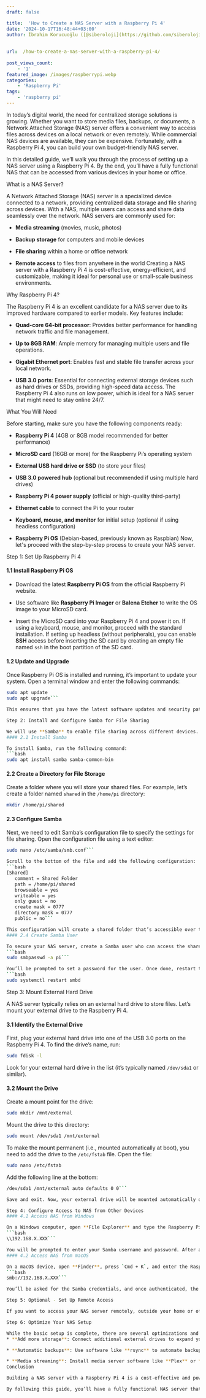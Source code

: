 ```yaml
---
draft: false

title:  'How to Create a NAS Server with a Raspberry Pi 4'
date: '2024-10-17T16:48:44+03:00'
author: İbrahim Korucuoğlu ([@siberoloji](https://github.com/siberoloji))
 
 
url:  /how-to-create-a-nas-server-with-a-raspberry-pi-4/
 
post_views_count:
    - '1'
featured_image: /images/raspberrypi.webp
categories:
    - 'Raspberry Pi'
tags:
    - 'raspberry pi'
---
```

In today’s digital world, the need for centralized storage solutions is growing. Whether you want to store media files, backups, or documents, a Network Attached Storage (NAS) server offers a convenient way to access files across devices on a local network or even remotely. While commercial NAS devices are available, they can be expensive. Fortunately, with a Raspberry Pi 4, you can build your own budget-friendly NAS server.

In this detailed guide, we’ll walk you through the process of setting up a NAS server using a Raspberry Pi 4. By the end, you’ll have a fully functional NAS that can be accessed from various devices in your home or office.

What is a NAS Server?

A Network Attached Storage (NAS) server is a specialized device connected to a network, providing centralized data storage and file sharing across devices. With a NAS, multiple users can access and share data seamlessly over the network. NAS servers are commonly used for:
* **Media streaming** (movies, music, photos)

* **Backup storage** for computers and mobile devices

* **File sharing** within a home or office network

* **Remote access** to files from anywhere in the world
Creating a NAS server with a Raspberry Pi 4 is cost-effective, energy-efficient, and customizable, making it ideal for personal use or small-scale business environments.

Why Raspberry Pi 4?

The Raspberry Pi 4 is an excellent candidate for a NAS server due to its improved hardware compared to earlier models. Key features include:
* **Quad-core 64-bit processor**: Provides better performance for handling network traffic and file management.

* **Up to 8GB RAM**: Ample memory for managing multiple users and file operations.

* **Gigabit Ethernet port**: Enables fast and stable file transfer across your local network.

* **USB 3.0 ports**: Essential for connecting external storage devices such as hard drives or SSDs, providing high-speed data access.
The Raspberry Pi 4 also runs on low power, which is ideal for a NAS server that might need to stay online 24/7.

What You Will Need

Before starting, make sure you have the following components ready:
* **Raspberry Pi 4** (4GB or 8GB model recommended for better performance)

* **MicroSD card** (16GB or more) for the Raspberry Pi’s operating system

* **External USB hard drive or SSD** (to store your files)

* **USB 3.0 powered hub** (optional but recommended if using multiple hard drives)

* **Raspberry Pi 4 power supply** (official or high-quality third-party)

* **Ethernet cable** to connect the Pi to your router

* **Keyboard, mouse, and monitor** for initial setup (optional if using headless configuration)

* **Raspberry Pi OS** (Debian-based, previously known as Raspbian)
Now, let's proceed with the step-by-step process to create your NAS server.

Step 1: Set Up Raspberry Pi 4
#### 1.1 Install Raspberry Pi OS
* Download the latest **Raspberry Pi OS** from the official Raspberry Pi website.

* Use software like **Raspberry Pi Imager** or **Balena Etcher** to write the OS image to your MicroSD card.

* Insert the MicroSD card into your Raspberry Pi 4 and power it on. If using a keyboard, mouse, and monitor, proceed with the standard installation. If setting up headless (without peripherals), you can enable **SSH** access before inserting the SD card by creating an empty file named `ssh` in the boot partition of the SD card.

#### 1.2 Update and Upgrade

Once Raspberry Pi OS is installed and running, it’s important to update your system. Open a terminal window and enter the following commands:
```bash
sudo apt update
sudo apt upgrade```

This ensures that you have the latest software updates and security patches.

Step 2: Install and Configure Samba for File Sharing

We will use **Samba** to enable file sharing across different devices. Samba is a popular software suite that allows file and print sharing between Linux and Windows devices.
#### 2.1 Install Samba

To install Samba, run the following command:
```bash
sudo apt install samba samba-common-bin
```
#### 2.2 Create a Directory for File Storage

Create a folder where you will store your shared files. For example, let’s create a folder named `shared` in the `/home/pi` directory:
```bash
mkdir /home/pi/shared
```
#### 2.3 Configure Samba

Next, we need to edit Samba’s configuration file to specify the settings for file sharing. Open the configuration file using a text editor:
```bash
sudo nano /etc/samba/smb.conf```

Scroll to the bottom of the file and add the following configuration:
```bash
[Shared]
   comment = Shared Folder
   path = /home/pi/shared
   browseable = yes
   writeable = yes
   only guest = no
   create mask = 0777
   directory mask = 0777
   public = no```

This configuration will create a shared folder that’s accessible over the network. The permissions allow read and write access to the folder.
#### 2.4 Create Samba User

To secure your NAS server, create a Samba user who can access the shared files. Use the following command to add a user (replace `pi` with your username if necessary):
```bash
sudo smbpasswd -a pi```

You’ll be prompted to set a password for the user. Once done, restart the Samba service to apply the changes:
```bash
sudo systemctl restart smbd
```

Step 3: Mount External Hard Drive

A NAS server typically relies on an external hard drive to store files. Let’s mount your external drive to the Raspberry Pi 4.
#### 3.1 Identify the External Drive

First, plug your external hard drive into one of the USB 3.0 ports on the Raspberry Pi 4. To find the drive’s name, run:
```bash
sudo fdisk -l
```

Look for your external hard drive in the list (it’s typically named `/dev/sda1` or similar).
#### 3.2 Mount the Drive

Create a mount point for the drive:
```bash
sudo mkdir /mnt/external
```

Mount the drive to this directory:
```bash
sudo mount /dev/sda1 /mnt/external
```

To make the mount permanent (i.e., mounted automatically at boot), you need to add the drive to the `/etc/fstab` file. Open the file:
```bash
sudo nano /etc/fstab
```

Add the following line at the bottom:
```bash
/dev/sda1 /mnt/external auto defaults 0 0```

Save and exit. Now, your external drive will be mounted automatically on startup.

Step 4: Configure Access to NAS from Other Devices
#### 4.1 Access NAS from Windows

On a Windows computer, open **File Explorer** and type the Raspberry Pi’s IP address in the address bar, like so:
```bash
\\192.168.X.XXX```

You will be prompted to enter your Samba username and password. After authentication, you’ll have access to the shared folder.
#### 4.2 Access NAS from macOS

On a macOS device, open **Finder**, press `Cmd + K`, and enter the Raspberry Pi’s IP address like this:
```bash
smb://192.168.X.XXX```

You’ll be asked for the Samba credentials, and once authenticated, the shared folder will be accessible.

Step 5: Optional - Set Up Remote Access

If you want to access your NAS server remotely, outside your home or office network, you can set up remote access via **OpenVPN** or **WireGuard**. Additionally, **dynamic DNS (DDNS)** can help you manage your NAS server’s IP address if it changes periodically.

Step 6: Optimize Your NAS Setup

While the basic setup is complete, there are several optimizations and improvements you can make:
* **Add more storage**: Connect additional external drives to expand your storage capacity. You can even set up a RAID configuration for redundancy.

* **Automatic backups**: Use software like **rsync** to automate backups to your NAS.

* **Media streaming**: Install media server software like **Plex** or **Emby** on your Raspberry Pi for streaming videos and music to your devices.
Conclusion

Building a NAS server with a Raspberry Pi 4 is a cost-effective and powerful way to create a personal cloud for storing and sharing files across your home or office network. With Samba, you can easily access files from Windows, macOS, or Linux devices, making it a flexible solution for your storage needs.

By following this guide, you’ll have a fully functional NAS server that can be further customized with additional storage, automated backups, or media streaming capabilities. Whether for personal use or a small business, a Raspberry Pi 4 NAS server offers performance, scalability, and convenience at an affordable price.
